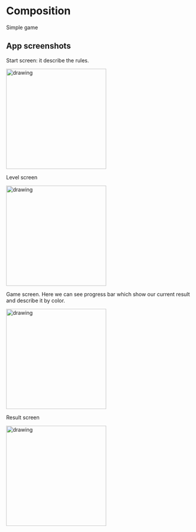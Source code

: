 # Composition

Simple game

## App screenshots

Start screen: it describe the rules.

<img src="https://user-images.githubusercontent.com/43218153/150676811-fd36a0ae-71bd-40d0-9e4d-9ce48f98bf61.jpg" alt="drawing" width="270"/>

Level screen

<img src="https://user-images.githubusercontent.com/43218153/150676812-ece4d5ae-e410-4110-8458-7ca9324a59f9.jpg" alt="drawing" width="270"/>

Game screen. Here we can see progress bar which show our current result and describe it by color.

<img src="https://user-images.githubusercontent.com/43218153/150676813-c6f4312b-a3d4-4111-9323-4ae7ef55b865.jpg" alt="drawing" width="270"/>

Result screen

<img src="https://user-images.githubusercontent.com/43218153/150676814-4019809f-eb6a-43d3-a340-7d8984931653.jpg" alt="drawing" width="270"/>


